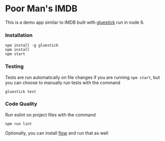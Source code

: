 Poor Man's IMDB
===============

[gluestick]: https://github.com/TrueCar/gluestick
[flow]: http://flowtype.org/

This is a demo app similar to IMDB built with [gluestick] run in node 6.
    
### Installation

    npm install -g gluestick
    npm install
    npm start
    
### Testing

Tests are run automatically on file changes if you are running `npm start`, but you can choose to manually run
tests with the command

    gluestick test
    
### Code Quality

Run eslint on project files with the command

    npm run lint
    
Optionally, you can install [flow] and run that as well
